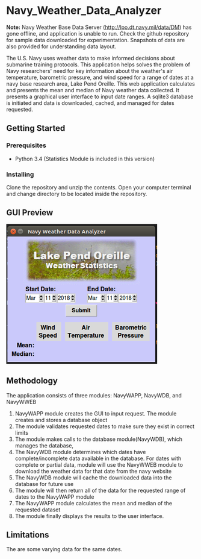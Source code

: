 # Navy_Weather_Data_Analyzer

**Note:** Navy Weather Base Data Server (http://lpo.dt.navy.mil/data/DM) has gone offline, and application is unable to run. Check the github repository for sample data downloaded for experimentation. Snapshots of data are also provided for understanding data layout.

The U.S. Navy uses weather data to make informed decisions about submarine training protocols. This application helps solves the problem of Navy researchers' need for key information about the weather's air temperature, barometric pressure, and wind speed for a range of dates at a navy base research area, Lake Pend Oreille. This web application calculates and presents the mean and median of Navy weather data collected. It presents a graphical user interface to input date ranges. A sqlite3 database is initiated and data is downloaded, cached, and managed for dates requested.

## Getting Started

### Prerequisites

* Python 3.4 (Statistics Module is included in this version)


### Installing

Clone the repository and unzip the contents. Open your computer terminal and change directory to be located inside the repository.

## GUI Preview  

![alt text](https://github.com/glennsvel90/Navy_Weather_Data_Analyzer/blob/master/GUI_preview.PNG "GUI Preview")

## Methodology

The application consists of three modules: NavyWAPP, NavyWDB, and NavyWWEB

1. NavyWAPP module creates the GUI to input request. The module creates and stores a database object
2. The module validates requested dates to make sure they exist in correct limits
3. The module makes calls to the database module(NavyWDB), which manages the database,
4. The NavyWDB module determines which dates have complete/incomplete data available in the database. For dates with complete or partial  data, module
will use the NavyWWEB module to download the weather data for that date from the navy website
5. The NavyWDB module will cache the downloaded data into the database for future use
6. The module will then return all of the data for the requested range of dates to the NavyWAPP module
7. The NavyWAPP module calculates the mean and median of the requested dataset
8. The module finally displays the results to the user interface.


## Limitations

The are some varying data for the same dates.
